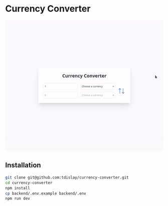 # Currency Converter

![](./preview.gif)

## Installation

```bash
git clone git@github.com:tdislay/currency-converter.git
cd currency-converter
npm install
cp backend/.env.example backend/.env
npm run dev
```
